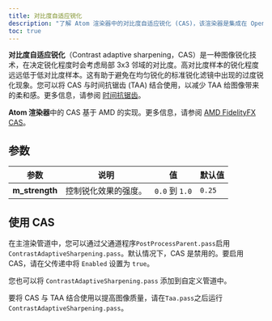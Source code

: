 ```yaml
---
title: 对比度自适应锐化
description: "了解 Atom 渲染器中的对比度自适应锐化 (CAS)，该渲染器是集成在 Open 3D Engine (O3DE) 中的图形引擎。"
toc: true
---
```


**对比度自适应锐化**（Contrast adaptive sharpening，CAS）是一种图像锐化技术，在决定锐化程度时会考虑局部 3x3 邻域的对比度。高对比度样本的锐化程度远远低于低对比度样本。这有助于避免在均匀锐化的标准锐化滤镜中出现的过度锐化现象。您可以将 CAS 与时间抗锯齿 (TAA) 结合使用，以减少 TAA 给图像带来的柔和感。更多信息，请参阅 [时间抗锯齿](taa/)。

**Atom 渲染器**中的 CAS 基于 AMD 的实现。更多信息，请参阅 [AMD FidelityFX CAS](https://gpuopen.com/fidelityfx-cas/)。


## 参数

| 参数 | 说明 | 值 | 默认值 |
| - | - | - | - |
| **m_strength** | 控制锐化效果的强度。 | `0.0` 到 `1.0` | `0.25` |


## 使用 CAS

在主渲染管道中，您可以通过父通道程序`PostProcessParent.pass`启用  `ContrastAdaptiveSharpening.pass`。默认情况下，CAS 是禁用的。要启用 CAS，请在父传递中将 `Enabled` 设置为 `true`。

您也可以将 `ContrastAdaptiveSharpening.pass` 添加到自定义管道中。

要将 CAS 与 TAA 结合使用以提高图像质量，请在`Taa.pass`之后运行`ContrastAdaptiveSharpening.pass`。
